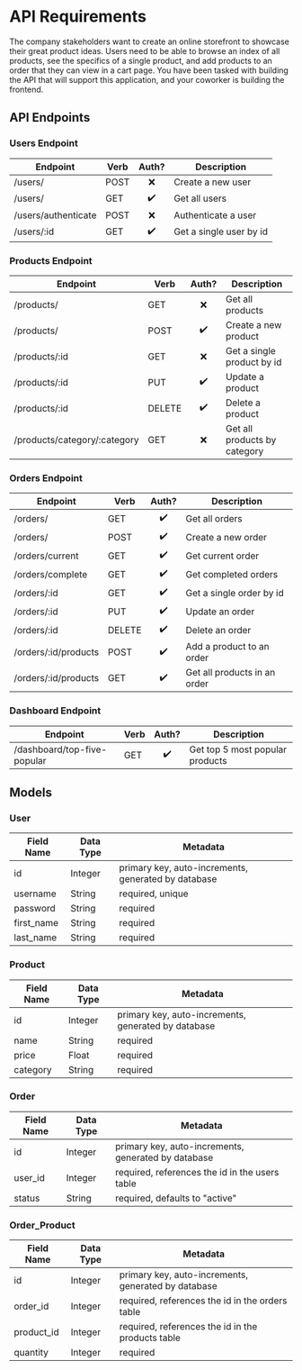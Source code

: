 # API Requirements

The company stakeholders want to create an online storefront to showcase their great product ideas. Users need to be able to browse an index of all products, see the specifics of a single product, and add products to an order that they can view in a cart page. You have been tasked with building the API that will support this application, and your coworker is building the frontend.

## API Endpoints

### Users Endpoint

| Endpoint            | Verb | Auth? | Description             |
| ------------------- | ---- | :---: | ----------------------- |
| /users/             | POST |  ❌   | Create a new user       |
| /users/             | GET  |  ✔️   | Get all users           |
| /users/authenticate | POST |  ❌   | Authenticate a user     |
| /users/:id          | GET  |  ✔️   | Get a single user by id |

### Products Endpoint

| Endpoint                     | Verb   | Auth? | Description                  |
| ---------------------------- | ------ | :---: | ---------------------------- |
| /products/                   | GET    |  ❌   | Get all products             |
| /products/                   | POST   |  ✔️   | Create a new product         |
| /products/:id                | GET    |  ❌   | Get a single product by id   |
| /products/:id                | PUT    |  ✔️   | Update a product             |
| /products/:id                | DELETE |  ✔️   | Delete a product             |
| /products/category/:category | GET    |  ❌   | Get all products by category |

### Orders Endpoint

| Endpoint             | Verb   | Auth? | Description                  |
| -------------------- | ------ | :---: | ---------------------------- |
| /orders/             | GET    |  ✔️   | Get all orders               |
| /orders/             | POST   |  ✔️   | Create a new order           |
| /orders/current      | GET    |  ✔️   | Get current order            |
| /orders/complete     | GET    |  ✔️   | Get completed orders         |
| /orders/:id          | GET    |  ✔️   | Get a single order by id     |
| /orders/:id          | PUT    |  ✔️   | Update an order              |
| /orders/:id          | DELETE |  ✔️   | Delete an order              |
| /orders/:id/products | POST   |  ✔️   | Add a product to an order    |
| /orders/:id/products | GET    |  ✔️   | Get all products in an order |

### Dashboard Endpoint

| Endpoint                    | Verb | Auth? | Description                     |
| --------------------------- | ---- | :---: | ------------------------------- |
| /dashboard/top-five-popular | GET  |  ✔️   | Get top 5 most popular products |

## Models

### User

| Field Name | Data Type | Metadata                                            |
| ---------- | --------- | --------------------------------------------------- |
| id         | Integer   | primary key, auto-increments, generated by database |
| username   | String    | required, unique                                    |
| password   | String    | required                                            |
| first_name | String    | required                                            |
| last_name  | String    | required                                            |

### Product

| Field Name | Data Type | Metadata                                            |
| ---------- | --------- | --------------------------------------------------- |
| id         | Integer   | primary key, auto-increments, generated by database |
| name       | String    | required                                            |
| price      | Float     | required                                            |
| category   | String    | required                                            |

### Order

| Field Name | Data Type | Metadata                                            |
| ---------- | --------- | --------------------------------------------------- |
| id         | Integer   | primary key, auto-increments, generated by database |
| user_id    | Integer   | required, references the id in the users table      |
| status     | String    | required, defaults to "active"                      |

### Order_Product

| Field Name | Data Type | Metadata                                            |
| ---------- | --------- | --------------------------------------------------- |
| id         | Integer   | primary key, auto-increments, generated by database |
| order_id   | Integer   | required, references the id in the orders table     |
| product_id | Integer   | required, references the id in the products table   |
| quantity   | Integer   | required                                            |